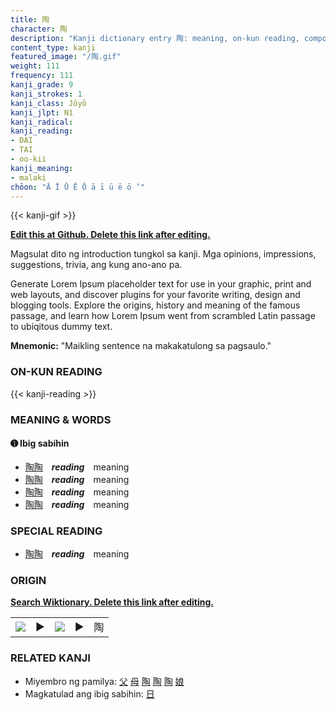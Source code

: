 ```yaml
---
title: 陶
character: 陶
description: "Kanji dictionary entry 陶: meaning, on-kun reading, compounds, origin, related kanji"
content_type: kanji
featured_image: "/陶.gif"
weight: 111
frequency: 111
kanji_grade: 9
kanji_strokes: 1
kanji_class: Jōyō
kanji_jlpt: N1
kanji_radical: 
kanji_reading: 
- DAI
- TAI
- oo-kii
kanji_meaning:
- malaki
chōon: "Ā Ī Ū Ē Ō ā ī ū ē ō ’"
---
```

[//]: # (Don't edit the line below. Kanji animated GIF code is automatically generated.)
{{< kanji-gif >}}

[//]: # (Edit below this line.)

**[Edit this at Github. Delete this link after editing.](https://github.com/tim0g/tim/tree/main/content/kanji/陶/index.md)**

Magsulat dito ng introduction tungkol sa kanji. Mga opinions, impressions, suggestions, trivia, ang kung ano-ano pa.

Generate Lorem Ipsum placeholder text for use in your graphic, print and web layouts, and discover plugins for your favorite writing, design and blogging tools. Explore the origins, history and meaning of the famous passage, and learn how Lorem Ipsum went from scrambled Latin passage to ubiqitous dummy text.
 
**Mnemonic:** "Maikling sentence na makakatulong sa pagsaulo."

### ON-KUN READING

[//]: # (Don't edit the line below. ON-KUN READING code is automatically generated.)
{{< kanji-reading >}}

### MEANING & WORDS

#### ➊ **Ibig sabihin**
  - [陶](../陶)[陶](../陶)　***reading***　meaning
  - [陶](../陶)[陶](../陶)　***reading***　meaning
  - [陶](../陶)[陶](../陶)　***reading***　meaning
  - [陶](../陶)[陶](../陶)　***reading***　meaning

### SPECIAL READING
  - [陶](../陶)[陶](../陶)　***reading***　meaning

### ORIGIN

**[Search Wiktionary. Delete this link after editing.](https://wiktionary.org/wiki/陶)**
<table class="kanji-table"><tr><td>
<img src="60px-陶-bronze.svg.png">
</td><td>▶</td><td>
<img src="60px-陶-oracle.svg.png">
</td><td>▶</td>
<td class="kanji-origin">陶</td>
</tr></table>

### RELATED KANJI
- Miyembro ng pamilya: [父](../父) [母](../母) [陶](../陶) [陶](../陶) [陶](../陶) [娘](../娘)
- Magkatulad ang ibig sabihin: [日](../日)
